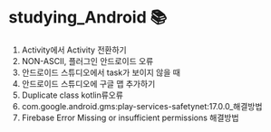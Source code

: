 # studying_Android 📚

1. Activity에서 Activity 전환하기
2. NON-ASCII, 플러그인 안드로이드 오류
3. 안드로이드 스튜디오에서 task가 보이지 않을 때
4. 안드로이드 스튜디오에 구글 맵 추가하기
5. Duplicate class kotlin류오류
6. com.google.android.gms:play-services-safetynet:17.0.0_해결방법
7. Firebase Error Missing or insufficient permissions 해결방법
